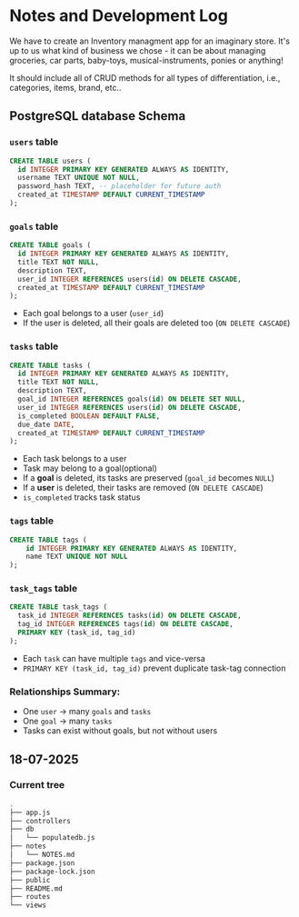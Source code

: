 # Notes and Development Log

We have to create an Inventory managment app for an imaginary store. It's up to us what kind of business we chose - it can be about managing groceries, car parts, baby-toys, musical-instruments, ponies or anything!

It should include all of CRUD methods for all types of differentiation, i.e., categories, items, brand, etc..

## PostgreSQL database Schema

### `users` table

```sql
CREATE TABLE users (
  id INTEGER PRIMARY KEY GENERATED ALWAYS AS IDENTITY,
  username TEXT UNIQUE NOT NULL,
  password_hash TEXT, -- placeholder for future auth
  created_at TIMESTAMP DEFAULT CURRENT_TIMESTAMP
);
```

### `goals` table

```sql
CREATE TABLE goals (
  id INTEGER PRIMARY KEY GENERATED ALWAYS AS IDENTITY,
  title TEXT NOT NULL,
  description TEXT,
  user_id INTEGER REFERENCES users(id) ON DELETE CASCADE,
  created_at TIMESTAMP DEFAULT CURRENT_TIMESTAMP
);
```

- Each goal belongs to a user (`user_id`)
- If the user is deleted, all their goals are deleted too (`ON DELETE CASCADE`)

### `tasks` table

```sql
CREATE TABLE tasks (
  id INTEGER PRIMARY KEY GENERATED ALWAYS AS IDENTITY,
  title TEXT NOT NULL,
  description TEXT,
  goal_id INTEGER REFERENCES goals(id) ON DELETE SET NULL,
  user_id INTEGER REFERENCES users(id) ON DELETE CASCADE,
  is_completed BOOLEAN DEFAULT FALSE,
  due_date DATE,
  created_at TIMESTAMP DEFAULT CURRENT_TIMESTAMP
);
```

- Each task belongs to a user
- Task may belong to a goal(optional)
- If a **goal** is deleted, its tasks are preserved (`goal_id` becomes `NULL`)
- If a **user** is deleted, their tasks are removed (`ON DELETE CASCADE`)
- `is_completed` tracks task status

### `tags` table

```sql
CREATE TABLE tags (
    id INTEGER PRIMARY KEY GENERATED ALWAYS AS IDENTITY,
    name TEXT UNIQUE NOT NULL
);
```

### `task_tags` table

```sql
CREATE TABLE task_tags (
  task_id INTEGER REFERENCES tasks(id) ON DELETE CASCADE,
  tag_id INTEGER REFERENCES tags(id) ON DELETE CASCADE,
  PRIMARY KEY (task_id, tag_id)
);
```

- Each `task` can have multiple `tags` and vice-versa
- `PRIMARY KEY (task_id, tag_id)` prevent duplicate task-tag connection

### Relationships Summary:

- One `user` -> many `goals` and `tasks`
- One `goal` -> many `tasks`
- Tasks can exist without goals, but not without users

## 18-07-2025

### Current tree

```bash
.
├── app.js
├── controllers
├── db
│   └── populatedb.js
├── notes
│   └── NOTES.md
├── package.json
├── package-lock.json
├── public
├── README.md
├── routes
└── views
```
